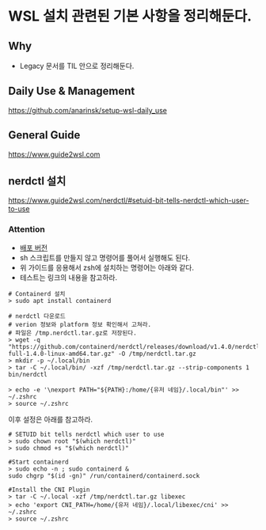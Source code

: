 # WSL 설치 관련된 기본 사항을 정리해둔다. 

## Why 

- Legacy 문서를 TIL 안으로 정리해둔다. 

## Daily Use & Management

https://github.com/anarinsk/setup-wsl-daily_use

## General Guide 

https://www.guide2wsl.com

## nerdctl 설치 

https://www.guide2wsl.com/nerdctl/#setuid-bit-tells-nerdctl-which-user-to-use

### Attention

- [배포 버전](https://github.com/containerd/nerdctl/releases)
- sh 스크립트를 만들지 않고 명령어를 풀어서 실행해도 된다. 
- 위 가이드를 응용해서 zsh에 설치하는 명령어는 아래와 같다. 
- 테스트는 링크의 내용을 참고하라. 


```shell=
# Containerd 설치 
> sudo apt install containerd

# nerdctl 다운로드 
# verion 정보와 platform 정보 확인해서 고쳐라. 
# 파일은 /tmp.nerdctl.tar.gz로 저장된다. 
> wget -q "https://github.com/containerd/nerdctl/releases/download/v1.4.0/nerdctl-full-1.4.0-linux-amd64.tar.gz" -O /tmp/nerdctl.tar.gz
> mkdir -p ~/.local/bin
> tar -C ~/.local/bin/ -xzf /tmp/nerdctl.tar.gz --strip-components 1 bin/nerdctl

> echo -e '\nexport PATH="${PATH}:/home/{유저 네임}/.local/bin"' >> ~/.zshrc
> source ~/.zshrc
```

이후 설정은 아래를 참고하라. 

```shell=
# SETUID bit tells nerdctl which user to use
> sudo chown root "$(which nerdctl)"
> sudo chmod +s "$(which nerdctl)"

#Start containerd
> sudo echo -n ; sudo containerd &
sudo chgrp "$(id -gn)" /run/containerd/containerd.sock

#Install the CNI Plugin
> tar -C ~/.local -xzf /tmp/nerdctl.tar.gz libexec
> echo 'export CNI_PATH=/home/{유저 네임}/.local/libexec/cni' >> ~/.zshrc
> source ~/.zshrc
```





